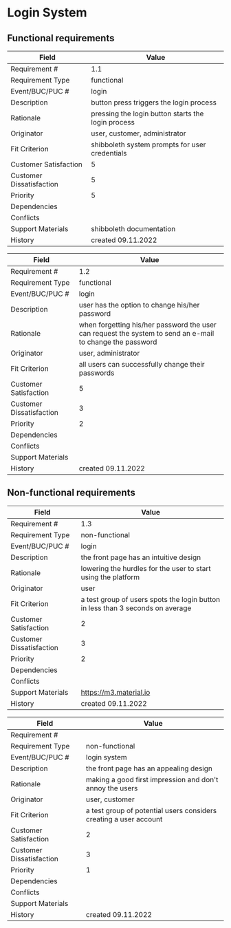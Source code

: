 # Login System

## Functional requirements

| Field | Value |
|---|---|
| Requirement # | 1.1 |
| Requirement Type | functional |
| Event/BUC/PUC # | login |
| Description | button press triggers the login process |
| Rationale | pressing the login button starts the login process |
| Originator | user, customer, administrator |
| Fit Criterion | shibboleth system prompts for user credentials |
| Customer Satisfaction | 5 |
| Customer Dissatisfaction | 5 |
| Priority | 5 |
| Dependencies |  |
| Conflicts |  |
| Support Materials | shibboleth documentation |
| History | created 09.11.2022 |

| Field | Value |
|---|---|
| Requirement # | 1.2 |
| Requirement Type | functional |
| Event/BUC/PUC # | login |
| Description | user has the option to change his/her password |
| Rationale | when forgetting his/her password the user can request the system to send an e-mail to change the password |
| Originator | user, administrator |
| Fit Criterion | all users can successfully change their passwords |
| Customer Satisfaction | 5 |
| Customer Dissatisfaction | 3 |
| Priority | 2 |
| Dependencies |  |
| Conflicts |  |
| Support Materials |  |
| History | created 09.11.2022 |

## Non-functional requirements

| Field | Value |
|---|---|
| Requirement # | 1.3 |
| Requirement Type | non-functional |
| Event/BUC/PUC # | login |
| Description | the front page has an intuitive design |
| Rationale | lowering the hurdles for the user to start using the platform |
| Originator | user |
| Fit Criterion | a test group of users spots the login button in less than 3 seconds on average |
| Customer Satisfaction | 2 |
| Customer Dissatisfaction | 3 |
| Priority | 2 |
| Dependencies |  |
| Conflicts |  |
| Support Materials | https://m3.material.io |
| History | created 09.11.2022 |

| Field | Value |
|---|---|
| Requirement # |  |
| Requirement Type | non-functional |
| Event/BUC/PUC # | login system |
| Description | the front page has an appealing design |
| Rationale | making a good first impression and don't annoy the users |
| Originator | user, customer |
| Fit Criterion | a test group of potential users considers creating a user account |
| Customer Satisfaction | 2 |
| Customer Dissatisfaction | 3 |
| Priority | 1 |
| Dependencies |  |
| Conflicts |  |
| Support Materials |  |
| History | created 09.11.2022 |
